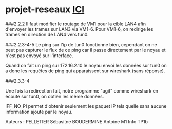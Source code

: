 # projet-reseaux [ICI](http://pageperso.lif.univ-mrs.fr/~emmanuel.godard/ens/reseaux/projet/)

###2.2.2
Il faut modifier le routage de VM1 pour la cible LAN4 afin d'envoyer
les trames sur LAN3 via VM1-6.
Pour VM1-6, on redirige les trames en direction de LAN4 vers tun0. 

###2.2.3-4-5
Le ping sur l'ip de tun0 fonctionne bien, cependant on ne peut pas capturer
le flux de ce ping car il passe directement par le noyau et n'est pas envoyé 
sur l'interface.

Quand on fait un ping sur 172.16.2.10 le noyau envoi les données sur tun0 on
a donc les requêtes de ping qui apparaissent sur wireshark (sans réponse).

###2.3.3-4

Une fois la redirection fait, notre programme "agit" comme wireshark en écoute
sur tun0, on obtien les même données.

IFF_NO_PI permet d'obtenir seulement les paquet IP tels quelle sans aucune
information ajouté par le noyau.



Auteurs : PELLETIER Sébasitne
		  BOUDERMINE Antoine
		  M1 Info TP1b
